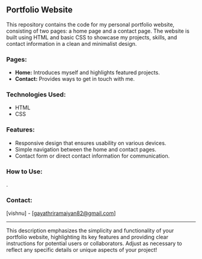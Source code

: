 

## Portfolio Website

This repository contains the code for my personal portfolio website, consisting of two pages: a home page and a contact page. The website is built using HTML and basic CSS to showcase my projects, skills, and contact information in a clean and minimalist design.

### Pages:
- **Home:** Introduces myself and highlights featured projects.
- **Contact:** Provides ways to get in touch with me.

### Technologies Used:
- HTML
- CSS

### Features:
- Responsive design that ensures usability on various devices.
- Simple navigation between the home and contact pages.
- Contact form or direct contact information for communication.

### How to Use:
.


### Contact:
[vishnu] - [gayathriramaiyan82@gmail.com]

---

This description emphasizes the simplicity and functionality of your portfolio website, highlighting its key features and providing clear instructions for potential users or collaborators. Adjust as necessary to reflect any specific details or unique aspects of your project!
